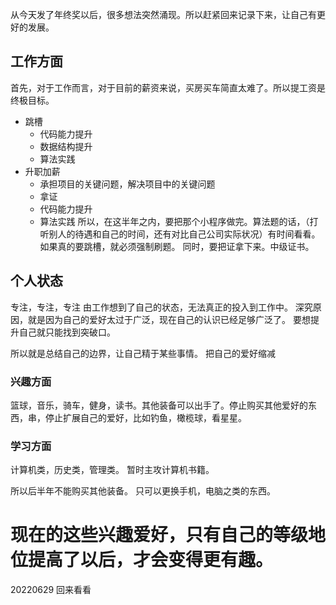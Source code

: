 从今天发了年终奖以后，很多想法突然涌现。所以赶紧回来记录下来，让自己有更好的发展。
## 工作方面
首先，对于工作而言，对于目前的薪资来说，买房买车简直太难了。所以提工资是终极目标。
- 跳槽
	- 代码能力提升
	- 数据结构提升
	- 算法实践
- 升职加薪
	- 承担项目的关键问题，解决项目中的关键问题
	- 拿证
	- 代码能力提升
	- 算法实践
所以，在这半年之内，要把那个小程序做完。算法题的话，（打听别人的待遇和自己的时间，还有对比自己公司实际状况）有时间看看。如果真的要跳槽，就必须强制刷题。
同时，要把证拿下来。中级证书。

## 个人状态
专注，专注，专注
由工作想到了自己的状态，无法真正的投入到工作中。
深究原因，就是因为自己的爱好太过于广泛，现在自己的认识已经足够广泛了。
要想提升自己就只能找到突破口。

所以就是总结自己的边界，让自己精于某些事情。
把自己的爱好缩减
### 兴趣方面
篮球，音乐，骑车，健身，读书。其他装备可以出手了。停止购买其他爱好的东西，串，停止扩展自己的爱好，比如钓鱼，橄榄球，看星星。
### 学习方面
计算机类，历史类，管理类。
暂时主攻计算机书籍。



所以后半年不能购买其他装备。
只可以更换手机，电脑之类的东西。


# 现在的这些兴趣爱好，只有自己的等级地位提高了以后，才会变得更有趣。



20220629 回来看看